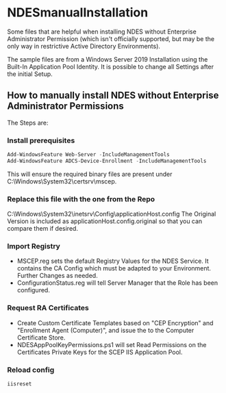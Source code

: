 # NDESmanualInstallation

Some files that are helpful when installing NDES without Enterprise Administrator Permission (which isn't officially supported, but may be the only way in restrictive Active Directory Environments).

The sample files are from a Windows Server 2019 Installation using the Built-In Application Pool Identity. It is possible to change all Settings after the initial Setup.

## How to manually install NDES without Enterprise Administrator Permissions

The Steps are:

### Install prerequisites

```powershell
Add-WindowsFeature Web-Server -IncludeManagementTools
Add-WindowsFeature ADCS-Device-Enrollment -IncludeManagementTools
```

This will ensure the required binary files are present under C:\Windows\System32\certsrv\mscep.

### Replace this file with the one from the Repo

C:\Windows\System32\inetsrv\Config\applicationHost.config
The Original Version is included as applicationHost.config.original so that you can compare them if desired.

### Import Registry

- MSCEP.reg sets the default Registry Values for the NDES Service. It contains the CA Config which must be adapted to your Environment. Further Changes as needed.
- ConfigurationStatus.reg will tell Server Manager that the Role has been configured.

### Request RA Certificates

- Create Custom Certificate Templates based on "CEP Encryption" and "Enrollment Agent (Computer)", and issue the to the Computer Certificate Store.
- NDESAppPoolKeyPermissions.ps1 will set Read Permissions on the Certificates Private Keys for the SCEP IIS Application Pool.

### Reload config

```cmd
iisreset
```
